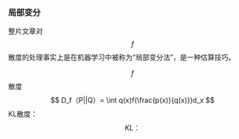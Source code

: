 ### 局部变分

整片文章对$$f$$散度的处理事实上是在机器学习中被称为“局部变分法”，是一种估算技巧。

$$f$$散度
$$
D_f（P||Q）= \int q(x)f(\frac{p(x)}{q(x)})d_x
$$
KL散度：
$$
KL：
$$
